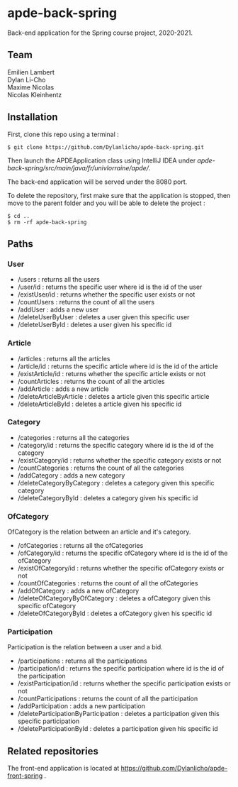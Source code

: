 # apde-back-spring

Back-end application for the Spring course project, 2020-2021.

## Team

Emilien Lambert  
Dylan Li-Cho  
Maxime Nicolas  
Nicolas Kleinhentz

## Installation

First, clone this repo using a terminal :

```shell
$ git clone https://github.com/Dylanlicho/apde-back-spring.git
```

Then launch the APDEApplication class using IntelliJ IDEA under *apde-back-spring/src/main/java/fr/univlorraine/apde/*.

The back-end application will be served under the 8080 port.

To delete the repository, first make sure that the application is stopped, then move to the parent folder and you will be able to delete the project :

```shell
$ cd ..
$ rm -rf apde-back-spring
```

## Paths

### User

* /users : returns all the users
* /user/id : returns the specific user where id is the id of the user
* /existUser/id : returns whether the specific user exists or not
* /countUsers : returns the count of all the users
* /addUser : adds a new user
* /deleteUserByUser : deletes a user given this specific user
* /deleteUserById : deletes a user given his specific id

### Article

* /articles : returns all the articles
* /article/id : returns the specific article where id is the id of the article
* /existArticle/id : returns whether the specific article exists or not
* /countArticles : returns the count of all the articles
* /addArticle : adds a new article
* /deleteArticleByArticle : deletes a article given this specific article
* /deleteArticleById : deletes a article given his specific id

### Category

* /categories : returns all the categories
* /category/id : returns the specific category where id is the id of the category
* /existCategory/id : returns whether the specific category exists or not
* /countCategories : returns the count of all the categories
* /addCategory : adds a new category
* /deleteCategoryByCategory : deletes a category given this specific category
* /deleteCategoryById : deletes a category given his specific id

### OfCategory

OfCategory is the relation between an article and it's category.

* /ofCategories : returns all the ofCategories
* /ofCategory/id : returns the specific ofCategory where id is the id of the ofCategory
* /existOfCategory/id : returns whether the specific ofCategory exists or not
* /countOfCategories : returns the count of all the ofCategories
* /addOfCategory : adds a new ofCategory
* /deleteOfCategoryByOfCategory : deletes a ofCategory given this specific ofCategory
* /deleteOfCategoryById : deletes a ofCategory given his specific id

### Participation

Participation is the relation between a user and a bid.

* /participations : returns all the participations
* /participation/id : returns the specific participation where id is the id of the participation
* /existParticipation/id : returns whether the specific participation exists or not
* /countParticipations : returns the count of all the participation
* /addParticipation : adds a new participation
* /deleteParticipationByParticipation : deletes a participation given this specific participation
* /deleteParticipationById : deletes a participation given his specific id

## Related repositories

The front-end application is located at https://github.com/Dylanlicho/apde-front-spring .
